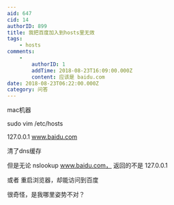 ```yaml
---
aid: 647
cid: 14
authorID: 899
title: 我把百度加入到hosts里无效
tags:
    - hosts
comments:
    -
        authorID: 1
        addTime: 2018-08-23T16:09:00.000Z
        content: 应该是 baidu.com
date: 2018-08-23T06:22:00.000Z
category: 问答
---
```


mac机器

sudo vim /etc/hosts

127.0.0.1 www.baidu.com

清了dns缓存

但是无论 nslookup www.baidu.com， 返回的不是 127.0.0.1

或者 重启浏览器，却能访问到百度

很奇怪，是我哪里姿势不对？
